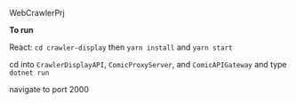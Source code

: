 WebCrawlerPrj

**To run**

React: `cd crawler-display` then `yarn install` and `yarn start`

cd into `CrawlerDisplayAPI`, `ComicProxyServer`, and `ComicAPIGateway` and type `dotnet run`

navigate to port 2000
